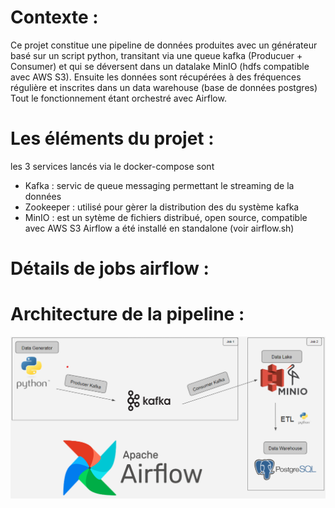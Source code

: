 # Contexte :
Ce projet constitue une pipeline de données produites avec un générateur basé sur un script python, transitant via une queue kafka (Producuer + Consumer) et qui se déversent dans un datalake MinIO (hdfs compatible avec AWS S3). Ensuite les données sont récupérées à des fréquences régulière et inscrites dans un data warehouse (base de données postgres)
Tout le fonctionnement étant orchestré avec Airflow.

# Les éléments du projet : 
les 3 services lancés via le docker-compose sont
 - Kafka : servic de queue messaging permettant le streaming de la données
 - Zookeeper : utilisé pour gèrer la distribution des du système kafka
 - MinIO : est un sytème de fichiers distribué, open source, compatible avec AWS S3
Airflow a été installé en standalone (voir airflow.sh)

# Détails de jobs airflow : 

# Architecture de la pipeline : 

![Data pipeline](images/schema.png)